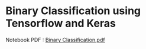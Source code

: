 # Binary Classification using Tensorflow and Keras


Notebook PDF : [Binary Classification.pdf](https://github.com/vineetver/Binary-Classification-tf-keras/files/5123506/Binary.Classification.pdf)
